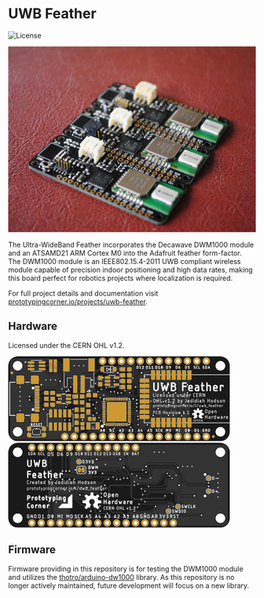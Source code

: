 # UWB Feather
![License](https://img.shields.io/badge/license-CERN-green)

![Boards](/docs/images/uwb_feather_v1_018.jpg)

The Ultra-WideBand Feather incorporates the Decawave DWM1000 module and an ATSAMD21 ARM Cortex M0 into the Adafruit feather form-factor. The DWM1000 module is an IEEE802.15.4-2011 UWB compliant wireless module capable of precision indoor positioning and high data rates, making this board perfect for robotics projects where localization is required.  

For full project details and documentation visit [prototypingcorner.io/projects/uwb-feather](prototypingcorner.io/projects/uwb-feather).

## Hardware
Licensed under the CERN OHL v1.2.  

![Top](/docs/images/top.svg)  
![Bottom](/docs/images/bottom.svg)  

## Firmware
Firmware providing in this repository is for testing the DWM1000 module and utilizes the [thotro/arduino-dw1000](https://github.com/thotro/arduino-dw1000) library. As this repository is no longer actively maintained, future development will focus on a new library.
